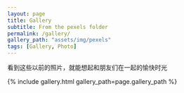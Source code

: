 ```yaml
---
layout: page
title: Gallery
subtitle: From the pexels folder
permalink: /gallery/
gallery_path: "assets/img/pexels"
tags: [Gallery, Photo]
---
```


看到这些以前的照片，就能想起和朋友们在一起的愉快时光


{% include gallery.html gallery_path=page.gallery_path %}